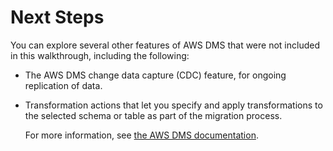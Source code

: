 # Next Steps<a name="CHAP_RDSOracle2Aurora.NextSteps"></a>

You can explore several other features of AWS DMS that were not included in this walkthrough, including the following:
+ The AWS DMS change data capture \(CDC\) feature, for ongoing replication of data\.
+ Transformation actions that let you specify and apply transformations to the selected schema or table as part of the migration process\.

  For more information, see [the AWS DMS documentation](http://docs.aws.amazon.com/dms/latest/userguide/CHAP_GettingStarted.html)\.